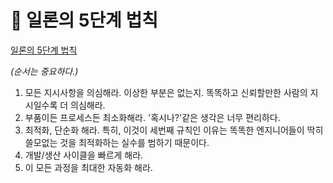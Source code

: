 # 󰏢 일론의 5단계 법칙



[일론의 5단계 법칙](https://www.youtube.com/watch?v=-iNgdvXXaR0)



_(순서는 중요하다.)_

1. 모든 지시사항을 의심해라. 이상한 부분은 없는지. 똑똑하고 신뢰할만한 사람의 지시일수록 더
   의심해라.
2. 부품이든 프로세스든 최소화해라. '혹시나?'같은 생각은 너무 편리하다.
3. 최적화, 단순화 해라. 특히, 이것이 세번째 규칙인 이유는 똑똑한 엔지니어들이 딱히 쓸모없는 것을
   최적화하는 실수를 범하기 때문이다.
4. 개발/생산 사이클을 빠르게 해라.
5. 이 모든 과정을 최대한 자동화 해라.
